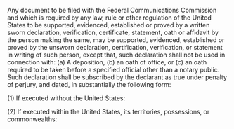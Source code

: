 Any document to be filed with the Federal Communications Commission and which is required by any law, rule or other regulation of the United States to be supported, evidenced, established or proved by a written sworn declaration, verification, certificate, statement, oath or affidavit by the person making the same, may be supported, evidenced, established or proved by the unsworn declaration, certification, verification, or statement in writing of such person, except that, such declaration shall not be used in connection with: (a) A deposition, (b) an oath of office, or (c) an oath required to be taken before a specified official other than a notary public. Such declaration shall be subscribed by the declarant as true under penalty of perjury, and dated, in substantially the following form:

(1) If executed without the United States:
                                    

(2) If executed within the United States, its territories, possessions, or commonwealths:
                                    

